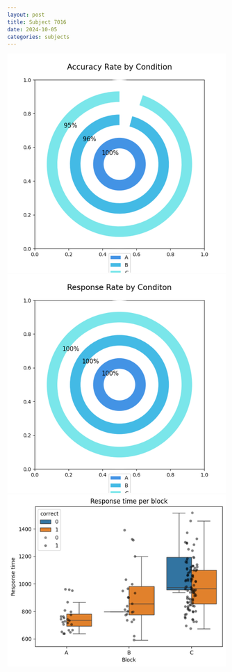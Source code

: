 ```yaml
---
layout: post
title: Subject 7016
date: 2024-10-05
categories: subjects
---
```


![](data/7016/run-4/7016_accuracy_rate.png)
![](data/7016/run-4/7016_response_rate.png)
![](data/7016/run-4/7016_rt.png)

